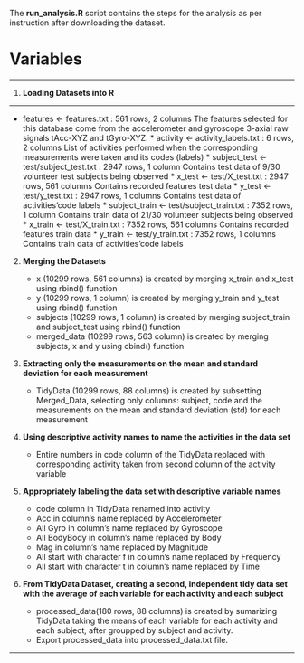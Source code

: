 The **run_analysis.R** script contains the steps for the analysis as per instruction after downloading the dataset.

# Variables

***
1. **Loading Datasets into R**
***
   *  features <- features.txt : 561 rows, 2 columns 
        The features selected for this database come from the accelerometer and gyroscope 3-axial raw signals tAcc-XYZ and tGyro-XYZ.
    * activity <- activity_labels.txt : 6 rows, 2 columns 
        List of activities performed when the corresponding measurements were taken and its codes (labels)
    * subject_test <- test/subject_test.txt : 2947 rows, 1 column 
        Contains test data of 9/30 volunteer test subjects being observed
    * x_test <- test/X_test.txt : 2947 rows, 561 columns 
        Contains recorded features test data
    * y_test <- test/y_test.txt : 2947 rows, 1 columns 
        Contains test data of activities’code labels
    * subject_train <- test/subject_train.txt : 7352 rows, 1 column 
        Contains train data of 21/30 volunteer subjects being observed
    * x_train <- test/X_train.txt : 7352 rows, 561 columns 
        Contains recorded features train data
    * y_train <- test/y_train.txt : 7352 rows, 1 columns 
        Contains train data of activities’code labels
        
2. **Merging the Datasets**
    * x (10299 rows, 561 columns) is created by merging x_train and x_test using rbind() function
    * y (10299 rows, 1 column) is created by merging y_train and y_test using rbind() function
    * subjects (10299 rows, 1 column) is created by merging subject_train and subject_test using rbind() function
    * merged_data (10299 rows, 563 column) is created by merging subjects, x and y using cbind() function
    
3. **Extracting only the measurements on the mean and standard deviation for each measurement**
    * TidyData (10299 rows, 88 columns) is created by subsetting Merged_Data, selecting only columns: subject, code and the measurements on the mean and standard deviation (std) for each measurement
    
4. **Using descriptive activity names to name the activities in the data set**
    * Entire numbers in code column of the TidyData replaced with corresponding activity taken from second column of the activity variable
    
5. **Appropriately labeling the data set with descriptive variable names**
    * code column in TidyData renamed into activity
    *  Acc in column’s name replaced by Accelerometer
    * All Gyro in column’s name replaced by Gyroscope
    * All BodyBody in column’s name replaced by Body
    *  Mag in column’s name replaced by Magnitude
    * All start with character f in column’s name replaced by Frequency
    * All start with character t in column’s name replaced by Time
    
6. **From TidyData Dataset, creating a second, independent tidy data set with the average of each variable for each activity and each subject**
    * processed_data(180 rows, 88 columns) is created by sumarizing TidyData taking the means of each variable for each activity and each subject, after groupped by subject and activity.
    * Export processed_data into processed_data.txt file.
***

